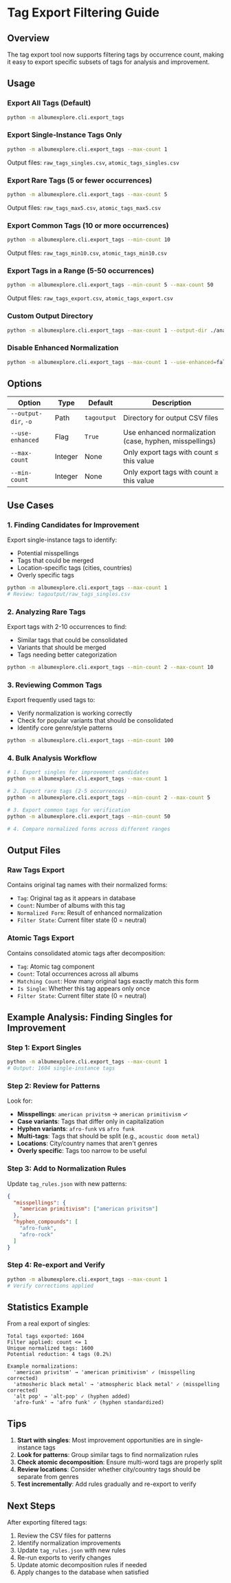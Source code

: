 # Tag Export Filtering Guide

## Overview
The tag export tool now supports filtering tags by occurrence count, making it easy to export specific subsets of tags for analysis and improvement.

## Usage

### Export All Tags (Default)
```bash
python -m albumexplore.cli.export_tags
```

### Export Single-Instance Tags Only
```bash
python -m albumexplore.cli.export_tags --max-count 1
```
Output files: `raw_tags_singles.csv`, `atomic_tags_singles.csv`

### Export Rare Tags (5 or fewer occurrences)
```bash
python -m albumexplore.cli.export_tags --max-count 5
```
Output files: `raw_tags_max5.csv`, `atomic_tags_max5.csv`

### Export Common Tags (10 or more occurrences)
```bash
python -m albumexplore.cli.export_tags --min-count 10
```
Output files: `raw_tags_min10.csv`, `atomic_tags_min10.csv`

### Export Tags in a Range (5-50 occurrences)
```bash
python -m albumexplore.cli.export_tags --min-count 5 --max-count 50
```
Output files: `raw_tags_export.csv`, `atomic_tags_export.csv`

### Custom Output Directory
```bash
python -m albumexplore.cli.export_tags --max-count 1 --output-dir ./analysis
```

### Disable Enhanced Normalization
```bash
python -m albumexplore.cli.export_tags --max-count 1 --use-enhanced=false
```

## Options

| Option | Type | Default | Description |
|--------|------|---------|-------------|
| `--output-dir`, `-o` | Path | `tagoutput` | Directory for output CSV files |
| `--use-enhanced` | Flag | `True` | Use enhanced normalization (case, hyphen, misspellings) |
| `--max-count` | Integer | None | Only export tags with count ≤ this value |
| `--min-count` | Integer | None | Only export tags with count ≥ this value |

## Use Cases

### 1. Finding Candidates for Improvement
Export single-instance tags to identify:
- Potential misspellings
- Tags that could be merged
- Location-specific tags (cities, countries)
- Overly specific tags

```bash
python -m albumexplore.cli.export_tags --max-count 1
# Review: tagoutput/raw_tags_singles.csv
```

### 2. Analyzing Rare Tags
Export tags with 2-10 occurrences to find:
- Similar tags that could be consolidated
- Variants that should be merged
- Tags needing better categorization

```bash
python -m albumexplore.cli.export_tags --min-count 2 --max-count 10
```

### 3. Reviewing Common Tags
Export frequently used tags to:
- Verify normalization is working correctly
- Check for popular variants that should be consolidated
- Identify core genre/style patterns

```bash
python -m albumexplore.cli.export_tags --min-count 100
```

### 4. Bulk Analysis Workflow
```bash
# 1. Export singles for improvement candidates
python -m albumexplore.cli.export_tags --max-count 1

# 2. Export rare tags (2-5 occurrences)
python -m albumexplore.cli.export_tags --min-count 2 --max-count 5

# 3. Export common tags for verification
python -m albumexplore.cli.export_tags --min-count 50

# 4. Compare normalized forms across different ranges
```

## Output Files

### Raw Tags Export
Contains original tag names with their normalized forms:
- `Tag`: Original tag as it appears in database
- `Count`: Number of albums with this tag
- `Normalized Form`: Result of enhanced normalization
- `Filter State`: Current filter state (0 = neutral)

### Atomic Tags Export
Contains consolidated atomic tags after decomposition:
- `Tag`: Atomic tag component
- `Count`: Total occurrences across all albums
- `Matching Count`: How many original tags exactly match this form
- `Is Single`: Whether this tag appears only once
- `Filter State`: Current filter state (0 = neutral)

## Example Analysis: Finding Singles for Improvement

### Step 1: Export Singles
```bash
python -m albumexplore.cli.export_tags --max-count 1
# Output: 1604 single-instance tags
```

### Step 2: Review for Patterns
Look for:
- **Misspellings**: `american privitsm` → `american primitivism` ✓
- **Case variants**: Tags that differ only in capitalization
- **Hyphen variants**: `afro-funk` vs `afro funk`
- **Multi-tags**: Tags that should be split (e.g., `acoustic doom metal`)
- **Locations**: City/country names that aren't genres
- **Overly specific**: Tags too narrow to be useful

### Step 3: Add to Normalization Rules
Update `tag_rules.json` with new patterns:
```json
{
  "misspellings": {
    "american primitivism": ["american privitsm"]
  },
  "hyphen_compounds": [
    "afro-funk",
    "afro-rock"
  ]
}
```

### Step 4: Re-export and Verify
```bash
python -m albumexplore.cli.export_tags --max-count 1
# Verify corrections applied
```

## Statistics Example

From a real export of singles:
```
Total tags exported: 1604
Filter applied: count <= 1
Unique normalized tags: 1600
Potential reduction: 4 tags (0.2%)

Example normalizations:
  'american privitsm' → 'american primitivism' ✓ (misspelling corrected)
  'atmosheric black metal' → 'atmospheric black metal' ✓ (misspelling corrected)
  'alt pop' → 'alt-pop' ✓ (hyphen added)
  'afro-funk' → 'afro funk' ✓ (hyphen standardized)
```

## Tips

1. **Start with singles**: Most improvement opportunities are in single-instance tags
2. **Look for patterns**: Group similar tags to find normalization rules
3. **Check atomic decomposition**: Ensure multi-word tags are properly split
4. **Review locations**: Consider whether city/country tags should be separate from genres
5. **Test incrementally**: Add rules gradually and re-export to verify

## Next Steps

After exporting filtered tags:
1. Review the CSV files for patterns
2. Identify normalization improvements
3. Update `tag_rules.json` with new rules
4. Re-run exports to verify changes
5. Update atomic decomposition rules if needed
6. Apply changes to the database when satisfied
